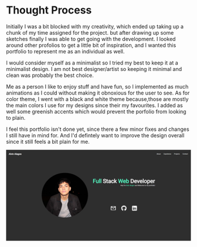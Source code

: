 # Thought Process

Initially I was a bit blocked with my creativity, which ended up taking up a chunk of my time assigned for the project. but after drawing up some sketches finally I was able to get going with the development. I looked around other profolios to get a little bit of inspiration, and I wanted this portfolio to represent me as an individual as well. 

I would consider myself as a minimalist so I tried my best to keep it at a minimalist design. I am not best designer/artist so keeping it minimal and clean was probably the best choice. 

Me as a person I like to enjoy stuff and have fun, so I implemented as much animations as I could without making it obnoxious for the user to see. As for color theme, I went with a black and white theme because,those are mostly the main colors I use for my designs since their my favourites. I added as well some greenish accents which would prevent the porfolio from looking to plain.

I feel this portfolio isn't done yet, since there a few minor fixes and changes I still have in mind for. And I'd defintely want to improve the design overall since it still feels a bit plain for me.

![Alt text](image.png)